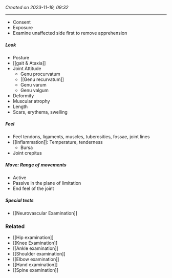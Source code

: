 *Created on 2023-11-19, 09:32* 

---
- Consent
- Exposure
- Examine unaffected side first to remove apprehension 

##### Look
- Posture 
- [[gait & Ataxia]] 
- Joint Attitude 
	- Genu procurvatum
	- [[Genu recurvatum]]
	- Genu varum
	- Genu valgum 
- Deformity
- Muscular atrophy 
- Length 
- Scars, erythema, swelling

##### Feel
- Feel tendons, ligaments, muscles, tuberosities, fossae, joint lines
- [[Inflammation]]: Temperature, tenderness 
	- Bursa	
 - Joint crepitus

##### Move: Range of movements
- Active
- Passive in the plane of limitation 
- End feel of the joint 

##### Special tests 
- [[Neurovascular Examination]] 

### Related
- [[Hip examination]] 
- [[Knee Examination]]
- [[Ankle examination]]
- [[Shoulder examination]]
- [[Elbow examination]]
- [[Hand examination]] 
- [[Spine examination]]
